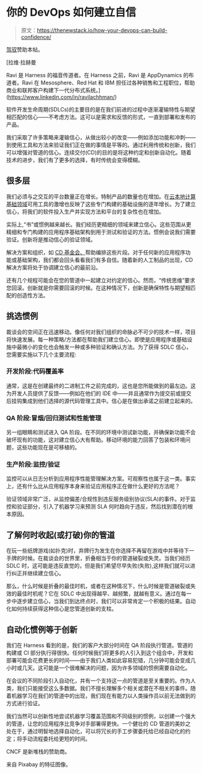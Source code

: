 # 你的 DevOps 如何建立自信

> 原文：<https://thenewstack.io/how-your-devops-can-build-confidence/>

[驾驭](https://harness.io/build-pipelines-in-minutes/)赞助本帖。

 [拉维·拉赫曼

Ravi 是 Harness 的福音传道者。在 Harness 之前，Ravi 是 AppDynamics 的布道者。Ravi 在 Mesosphere、Red Hat 和 IBM 担任过各种销售和工程职位，帮助商业和联邦客户构建下一代分布式系统。](https://www.linkedin.com/in/ravilachhman/) 

软件开发生命周期(SDLCs)的主要目的是在我们前进的过程中逐渐灌输特性与期望相匹配的信心——不考虑方法。这可以是需求和反馈的形式，一直到部署和发布的产品。

我们采取了许多策略来灌输信心，从做出较小的改变——例如添加功能和冲刺——到使用工具和方法来验证我们正在做的事情是平等的。通过利用传统和创新，我们可以增强对管道的信心。连续交付(CD)的目的是将这种约定和创新自动化。随着技术的进步，我们有了更多的选择，有时传统会变得模糊。

## 很多层

我们必须与之交互的平台数量正在增长。特制产品的数量也在增加。在[云本地计算基础领域](https://landscape.cncf.io/)可用工具的激增也反映了这些专门构建的基础设施的逐年增长。为了建立信心，将我们的软件投入生产并实现方法和平台的复杂性也在增加。

实际上,“书”或惯例越来越长。我们经历更精细的领域来建立信心。这些范围从更精细和专门构建的应用程序基础架构到用于测试和验证的方法。惯例会说我们需要验证。创新将是推动信心的验证领域。

解决方案和组织，如 [CD 基金会、](https://cd.foundation/)帮助编排这些片段。对于任何新的应用程序功能或基础架构，我们都会回头看看我们有多自信。随着新的人工制品的出现，CD 解决方案将处于协调建立信心的最前沿。

还有几个规程可能会在您的管道中一起建立对约定的信心。然而，“传统思维”要求您回滚。创新就是你需要回滚的时候。在这种情况下，创新是确保特性与期望相匹配的创造性方法。

## 挑选惯例

裁谈会的空间正在迅速移动。像任何对我们组织的命脉必不可少的技术一样，项目将快速发展。每一种策略/方法都在帮助我们建立信心。即使是应用程序或基础设施中最微小的变化也会触发一种或多种验证和确认方法。为了获得 SDLC 信心，您需要实施以下几个主要流程:

### 开发阶段:代码覆盖率

通常，这是在创建最终的二进制工件之前完成的，这也是您所能做到的最左边。这为开发人员提供了反馈——例如在他们的 IDE 中——并且通常作为提交前或提交后挂钩集成到他们选择的源代码管理工具中。信心是在做出承诺之前建立起来的。

### QA 阶段:冒烟/回归测试和性能管理

另一组眼睛和测试进入 QA 阶段。在不同的环境中测试新功能，并确保新功能不会破坏现有的功能，这对建立信心大有帮助。移动环境的能力回答了包装和环境问题，这些功能现在是可移植的。

### 生产阶段:监控/验证

监控可以从日志分析到应用程序性能管理解决方案。可观察性也属于这一类。事实上，还有什么比从应用程序本身来验证应用程序正在做什么更好的方法呢？

验证领域非常广泛，从监控偏差/合规性到违反服务级别协议(SLA)的事件。对于监控和验证部分，引入了机器学习来预测 SLA 何时趋向于违反，然后找到潜在的根本原因。

## 了解何时收起(或打破)你的管道

在玩一些纸牌游戏(如扑克)时，弃牌行为发生在你选择不再留在游戏中并等待下一手牌的时候。在裁谈会的世界里，折叠相当于你的管道破裂或失灵。当我们经历 SDLC 时，这可能是违反直觉的，但是我们希望尽早失败(失败),这样我们就可以进行纠正并继续建立信心。

那么，什么时候是折叠的最佳时机，或者在这种情况下，什么时候是管道破裂或失效的最佳时机呢？它在 SDLC 中出现得越早、越频繁，就越有意义。通过在每一步中逐步建立信心，当我们到达终点时，我们可以非常肯定一个积极的结果。自动化如何持续获得这种信心是您管道创新的支柱。

## 自动化惯例等于创新

我们在 Harness 看到的是，我们的客户大部分时间在 QA 阶段执行管道。管道的构建或 CI 部分执行得很快。任何时候我们将更多的人引入到这个组合中，开发和部署可能会花费更长的时间——由于我们人类如此容易犯错，几分钟可能会变成几小时或几天。这可能是一个很难解决的问题，因为许多领域的惯例需要自动化。

在会议的不同阶段引入自动化，并有一个支持这一点的管道是至关重要的。作为人类，我们只能接受这么多数据。我们不擅长理解多个相关或潜在不相关的事件。随着机器学习在我们的管道中的出现，我们现在有能力以人类操作员以前无法做到的方式进行验证。

我们当然可以创新性地尝试机器学习覆盖范围和不同级别的惯例，以创建一个强大的管道，让您的应用程序比竞争对手部署得更快。一个健壮的 CD 管道的美妙之处在于，通过明智地选择自动化，可以将冗长的手工步骤委托给已经自动化的约定；将手动流程委托给更短的时间。

CNCF 是新堆栈的赞助商。

来自 Pixabay 的特征图像。

<svg xmlns:xlink="http://www.w3.org/1999/xlink" viewBox="0 0 68 31" version="1.1"><title>Group</title> <desc>Created with Sketch.</desc></svg>